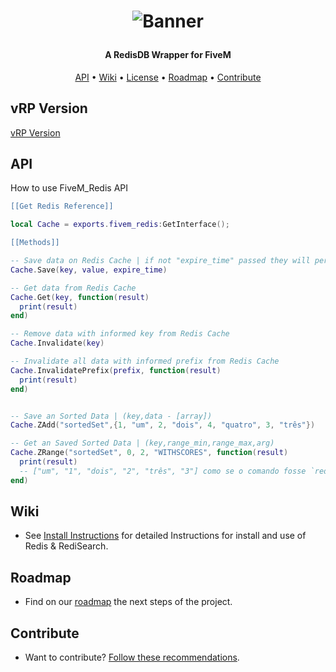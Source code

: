 <h1 align="center">

![Banner](https://raw.githubusercontent.com/Santagain/fivem_redis/main/banner.png)

</h1>

<h4 align="center">A RedisDB Wrapper for FiveM</h4>

<p align="center">
  <a href="#API">API</a> •
  <a href="#Wiki">Wiki</a> •
  <a href="#License">License</a> •
  <a href="#Roadmap">Roadmap</a> •
  <a href="#Contribute">Contribute</a>
</p>

## vRP Version

[vRP Version](https://github.com/Santagain/vrp_redis)

## API

How to use FiveM_Redis API

```lua
[[Get Redis Reference]]

local Cache = exports.fivem_redis:GetInterface();

[[Methods]]

-- Save data on Redis Cache | if not "expire_time" passed they will persistent
Cache.Save(key, value, expire_time)

-- Get data from Redis Cache
Cache.Get(key, function(result)
  print(result)
end)

-- Remove data with informed key from Redis Cache
Cache.Invalidate(key)

-- Invalidate all data with informed prefix from Redis Cache
Cache.InvalidatePrefix(prefix, function(result)
  print(result)
end)


-- Save an Sorted Data | (key,data - [array])
Cache.ZAdd("sortedSet",{1, "um", 2, "dois", 4, "quatro", 3, "três"})

-- Get an Saved Sorted Data | (key,range_min,range_max,arg)
Cache.ZRange("sortedSet", 0, 2, "WITHSCORES", function(result)
  print(result)
  -- ["um", "1", "dois", "2", "três", "3"] como se o comando fosse `redis> ZRANGE sortedSet 0 2 WITHSCORES`
end)

```




## Wiki

- See [Install Instructions](https://github.com/Santagain/fivem_redis/wiki) for detailed Instructions for install and use of Redis & RediSearch.

## Roadmap

- Find on our [roadmap](https://github.com/Santagain/fivem_redis/projects/1) the next steps of the project.

## Contribute

- Want to contribute? [Follow these recommendations](https://github.com/Santagain/fivem_redis/blob/main/CONTRIBUTING.md).
